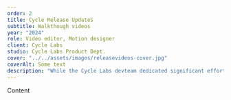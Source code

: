 ```yaml
---
order: 2
title: Cycle Release Updates
subtitle: Walkthough videos
year: "2024"
role: Video editor, Motion designer
client: Cycle Labs
studio: Cycle Labs Product Dept.
cover: "../../assets/images/releasevideos-cover.jpg"
coverAlt: Some text
description: "While the Cycle Labs devteam dedicated significant effort to shipping new and requested features, we noticed that our adoption rate was lower than expected. Unprompted, teammate Andy and I set out to write and produce a series of videos that introduced our customers to these features and help integrate them in their current workflows."
---
```


Content